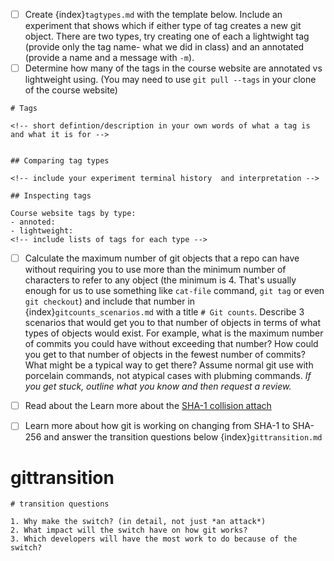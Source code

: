 - [ ] Create {index}`tagtypes.md`  with the template below. Include an experiment that shows which if either type of tag creates a new git object. There are two types, try creating one of each a lightwight tag (provide only the tag name- what we did in class) and an annotated (provide a name and a message with `-m`).  
- [ ] Determine how  many of the tags in the course website are annotated vs lightweight using. (You may need to use `git pull --tags` in your clone of the course website)

```
# Tags

<!-- short defintion/description in your own words of what a tag is and what it is for -->


## Comparing tag types 

<!-- include your experiment terminal history  and interpretation -->

## Inspecting tags

Course website tags by type: 
- annoted:
- lightweight: 
<!-- include lists of tags for each type -->
```


- [ ] Calculate the maximum number of git objects that a repo can have without requiring you to use more than the minimum number of characters to refer to any object (the minimum is 4. That's usually enough for us to use something like `cat-file` command, `git tag` or even `git checkout`) and include that number in  {index}`gitcounts_scenarios.md`  with a title `# Git counts`. Describe 3 scenarios that would get you to that number of objects in terms of what types of objects would exist. For example, what is the maximum number of commits you could have without exceeding that number? How could you get to that number of objects in the fewest number of commits? What might be a typical way to get there? Assume normal git use with porcelain commands, not atypical cases with plubming commands. *If you get stuck, outline what you know and then request a review.* 
- [ ] Read about the Learn more about the [SHA-1 collision attach](https://shattered.io/) 
- [ ] Learn more about how git is working on changing from SHA-1 to SHA-256 and answer the transition questions below {index}`gittransition.md`


# gittransition
```
# transition questions

1. Why make the switch? (in detail, not just *an attack*)
2. What impact will the switch have on how git works?
3. Which developers will have the most work to do because of the switch?
```
